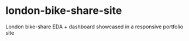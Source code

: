 # london-bike-share-site
London bike-share EDA +  dashboard showcased in a responsive portfolio site
